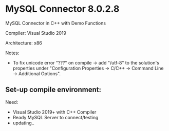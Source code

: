 # MySQL Connector 8.0.2.8
MySQL Connector in C++ with Demo Functions
 
Compiler: Visual Studio 2019

Architecture: x86

Notes:
- To fix unicode error "???" on compile → add "/utf-8" to the solution's properties under "Configuration Properties → C/C++ → Command Line → Additional Options".

## Set-up compile environment:
Need:
- Visual Studio 2019+ with C++ Compiler
- Ready MySQL Server to connect/testing
- updating..
